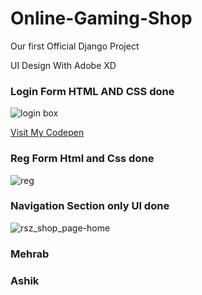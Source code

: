 # Online-Gaming-Shop
Our first Official Django Project<br>

UI Design With  Adobe XD



### Login Form HTML AND CSS done
![login box](https://user-images.githubusercontent.com/50420064/109507675-2b653400-7ac9-11eb-828e-1b5c293c6856.PNG)

<a href="https://codepen.io/shamaun-nabi">Visit My Codepen</a>


### Reg Form Html and Css done
![reg](https://user-images.githubusercontent.com/50420064/109515862-c4984880-7ad1-11eb-8ee9-3a5d425dc757.PNG)

### Navigation Section only UI done
![rsz_shop_page-home](https://user-images.githubusercontent.com/50420064/109506286-a9c0d680-7ac7-11eb-9d68-31e301224338.jpg)


### Mehrab
### Ashik
